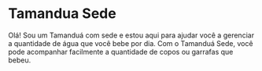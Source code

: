 # Tamandua Sede
Olá! Sou um Tamanduá com sede e estou aqui para ajudar você a gerenciar a quantidade de água que você bebe por dia. Com o Tamanduá Sede, você pode acompanhar facilmente a quantidade de copos ou garrafas que bebeu.
